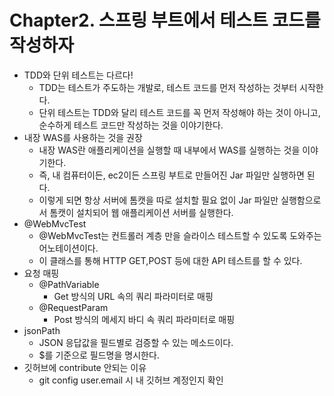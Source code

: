 # Chapter2. 스프링 부트에서 테스트 코드를 작성하자
- TDD와 단위 테스트는 다르다!
  - TDD는 테스트가 주도하는 개발로, 테스트 코드를 먼저 작성하는 것부터 시작한다.
  - 단위 테스트는 TDD와 달리 테스트 코드를 꼭 먼저 작성해야 하는 것이 아니고, 순수하게 테스트 코드만 작성하는 것을 이야기한다.
- 내장 WAS를 사용하는 것을 권장
  - 내장 WAS란 애플리케이션을 실행할 때 내부에서 WAS를 실행하는 것을 이야기한다.
  - 즉, 내 컴퓨터이든, ec2이든 스프링 부트로 만들어진 Jar 파일만 실행하면 된다.
  - 이렇게 되면 항상 서버에 톰캣을 따로 설치할 필요 없이 Jar 파일만 실행함으로서 톰캣이 설치되어 웹 애플리케이션 서버를 실행한다.
- @WebMvcTest
  - @WebMvcTest는 컨트롤러 계층 만을 슬라이스 테스트할 수 있도록 도와주는 어노테이션이다.
  - 이 클래스를 통해 HTTP GET,POST 등에 대한 API 테스트를 할 수 있다.
- 요청 매핑
  - @PathVariable
    - Get 방식의 URL 속의 쿼리 파라미터로 매핑
  - @RequestParam
    - Post 방식의 메세지 바디 속 쿼리 파라미터로 매핑
- jsonPath
  - JSON 응답값을 필드별로 검증할 수 있는 메소드이다.
  - $를 기준으로 필드명을 명시한다.
- 깃허브에 contribute 안되는 이유
  - git config user.email 시 내 깃허브 계정인지 확인
